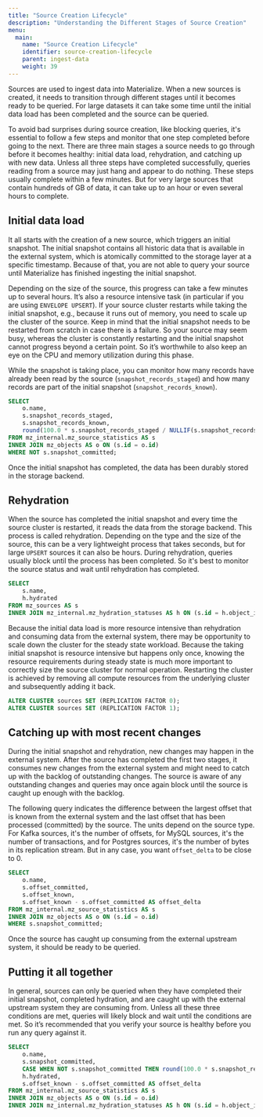 ```yaml
---
title: "Source Creation Lifecycle"
description: "Understanding the Different Stages of Source Creation"
menu:
  main:
    name: "Source Creation Lifecycle"
    identifier: source-creation-lifecycle
    parent: ingest-data
    weight: 39
---
```


Sources are used to ingest data into Materialize. When a new sources is created, it needs to transition through different stages until it becomes ready to be queried. For large datasets it can take some time until the initial data load has been completed and the source can be queried.

To avoid bad surprises during source creation, like blocking queries, it's essential to follow a few steps and monitor that one step completed before going to the next. There are three main stages a source needs to go through before it becomes healthy: initial data load, rehydration, and catching up with new data. Unless all three steps have completed successfully, queries reading from a source may just hang and appear to do nothing. These steps usually complete within a few minutes. But for very large sources that contain hundreds of GB of data, it can take up to an hour or even several hours to complete.

## Initial data load

It all starts with the creation of a new source, which triggers an initial snapshot. The initial snapshot contains all historic data that is available in the external system, which is atomically committed to the storage layer at a specific timestamp. Because of that, you are not able to query your source until Materialize has finished ingesting the initial snapshot.

Depending on the size of the source, this progress can take a few minutes up to several hours. It’s also a resource intensive task (in particular if you are using `ENVELOPE UPSERT`). If your source cluster restarts while taking the initial snapshot, e.g., because it runs out of memory, you need to scale up the cluster of the source. Keep in mind that the initial snapshot needs to be restarted from scratch in case there is a failure. So your source may seem busy, whereas the cluster is constantly restarting and the initial snapshot cannot progress beyond a certain point. So it’s worthwhile to also keep an eye on the CPU and memory utilization during this phase.

While the snapshot is taking place, you can monitor how many records have already been read by the source (`snapshot_records_staged`) and how many records are part of the initial snapshot (`snapshot_records_known`).

```sql
SELECT
	o.name,
	s.snapshot_records_staged,
	s.snapshot_records_known,
	round(100.0 * s.snapshot_records_staged / NULLIF(s.snapshot_records_known, 0), 2) AS snapshot_completed_pct
FROM mz_internal.mz_source_statistics AS s
INNER JOIN mz_objects AS o ON (s.id = o.id)
WHERE NOT s.snapshot_committed;
```

Once the initial snapshot has completed, the data has been durably stored in the storage backend.

## Rehydration

When the source has completed the initial snapshot and every time the source cluster is restarted, it reads the data from the storage backend. This process is called rehydration. Depending on the type and the size of the source, this can be a very lightweight process that takes seconds, but for large `UPSERT` sources it can also be hours. During rehydration, queries usually block until the process has been completed. So it's best to monitor the source status and wait until rehydration has completed.

```sql
SELECT
	s.name,
	h.hydrated
FROM mz_sources AS s
INNER JOIN mz_internal.mz_hydration_statuses AS h ON (s.id = h.object_id);
```

Because the initial data load is more resource intensive than rehydration and consuming data from the external system, there may be opportunity to scale down the cluster for the steady state workload. Because the taking initial snapshot is resource intensive but happens only once, knowing the resource requirements during steady state is much more important to correctly size the source cluster for normal operation. Restarting the cluster is achieved by removing all compute resources from the underlying cluster and subsequently adding it back.

```sql
ALTER CLUSTER sources SET (REPLICATION FACTOR 0);
ALTER CLUSTER sources SET (REPLICATION FACTOR 1);
```

## Catching up with most recent changes

During the initial snapshot and rehydration, new changes may happen in the external system. After the source has completed the first two stages, it consumes new changes from the external system and might need to catch up with the backlog of outstanding changes. The source is aware of any outstanding changes and queries may once again block until the source is caught up enough with the backlog.

The following query indicates the difference between the largest offset that is known from the external system and the last offset that has been processed (committed) by the source. The units depend on the source type. For Kafka sources, it's the number of offsets, for MySQL sources, it's the number of transactions, and for Postgres sources, it's the number of bytes in its replication stream. But in any case, you want `offset_delta` to be close to 0.

```sql
SELECT
	o.name,
	s.offset_committed,
	s.offset_known,
	s.offset_known - s.offset_committed AS offset_delta
FROM mz_internal.mz_source_statistics AS s
INNER JOIN mz_objects AS o ON (s.id = o.id)
WHERE s.snapshot_committed;
```

Once the source has caught up consuming from the external upstream system, it should be ready to be queried.

## Putting it all together

In general, sources can only be queried when they have completed their initial snapshot, completed hydration, and are caught up with the external upstream system they are consuming from. Unless all these three conditions are met, queries will likely block and wait until the conditions are met. So it’s recommended that you verify your source is healthy before you run any query against it.

```sql
SELECT
	o.name,
	s.snapshot_committed,
	CASE WHEN NOT s.snapshot_committed THEN round(100.0 * s.snapshot_records_staged / NULLIF(s.snapshot_records_known, 0)) ELSE 100 END AS snapshot_completed_pct,
	h.hydrated,
	s.offset_known - s.offset_committed AS offset_delta
FROM mz_internal.mz_source_statistics AS s
INNER JOIN mz_objects AS o ON (s.id = o.id)
INNER JOIN mz_internal.mz_hydration_statuses AS h ON (s.id = h.object_id);
```

